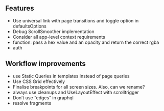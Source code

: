 ## Features

- Use universal link with page transitions and toggle option in defaultsOptions
- Debug ScrollSmoother implementation
- Consider all app-level context requirements
- function: pass a hex value and an opacity and return the correct rgba
- auth

## Workflow improvements

- use Static Queries in templates instead of page queries
- Use CSS Grid effectively
- Finalise breakpoints for all screen sizes. Also, can we rename?
- always use cleanups and UseLayoutEffect with scrolltrigger
- Don’t use “edges” in graphql
- resolve fragments
